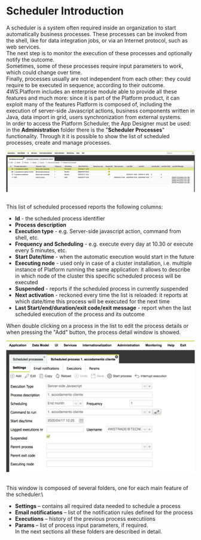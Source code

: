 # Scheduler Introduction

A scheduler is a system often required inside an organization to start automatically business processes. These processes can be invoked from the shell, like for data integration jobs, or via an Internet protocol, such as web services.\
The next step is to monitor the execution of these processes and optionally notify the outcome.\
Sometimes, some of these processes require input parameters to work, which could change over time.\
Finally, processes usually are not independent from each other: they could require to be executed in sequence, according to their outcome.\
4WS.Platform includes an enterprise module able to provide all these features and much more: since it is part of the Platform product, it can exploit many of the features Platform is composed of, including the execution of server-side Javascript actions, business components written in Java, data import in grid, users synchronization from external systems.\
In order to access the Platform Scheduler, the App Designer must be used: in the **Administration** folder there is the "**Scheduler Processes**" functionality. Through it it is possible to show the list of scheduled processes, create and manage processes.

![](../../.gitbook/assets/schermata-2020-05-04-alle-15.55.51.png)

|   |
| - |

This list of scheduled processed reports the following columns:

* **Id** - the scheduled process identifier
* **Process description**
* **Execution type** - e.g. Server-side javascript action, command from shell, etc.
* **Frequency and Scheduling** - e.g. execute every day at 10.30 or execute every 5 minutes, etc.
* **Start Date/time** - when the automatic execution would start in the future
* **Executing node** - used only in case of a cluster installation, i.e. multiple instance of Platform running the same application: it allows to describe in which node of the cluster this specific scheduled process will be executed
* **Suspended** - reports if the scheduled process in currently suspended
* **Next activation** - reckoned every time the list is reloaded: it reports at which date/time this process will be executed for the next time
* **Last Start/end/duration/exit code/exit message** - report when the last scheduled execution of the process and its outcome

When double clicking on a process in the list to edit the process details or when pressing the "Add" button, the process detail window is showed.

![](../../.gitbook/assets/schermata-2020-05-04-alle-15.54.48.png)

\
This window is composed of several folders, one for each main feature of the scheduler:\


* **Settings** – contains all required data needed to schedule a process
* **Email notifications** – list of the notification rules defined for the process
* **Executions** – history of the previous process executiions
* **Params** – list of process input parameters, if required.\
  In the next sections all these folders are described in detail.
